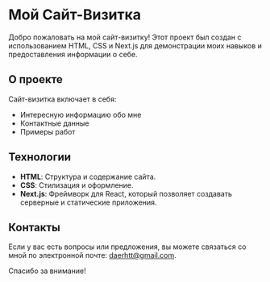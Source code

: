 # Мой Сайт-Визитка

Добро пожаловать на мой сайт-визитку! Этот проект был создан с использованием HTML, CSS и Next.js для демонстрации моих навыков и предоставления информации о себе.

## О проекте

Сайт-визитка включает в себя:

- Интересную информацию обо мне
- Контактные данные
- Примеры работ

## Технологии

- **HTML**: Структура и содержание сайта.
- **CSS**: Стилизация и оформление.
- **Next.js**: Фреймворк для React, который позволяет создавать серверные и статические приложения.

## Контакты

Если у вас есть вопросы или предложения, вы можете связаться со мной по электронной почте: daerhtt@gmail.com.

Спасибо за внимание!
